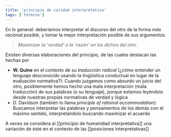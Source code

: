 ```yaml
---
title: 'principio de caridad interpretativa'
tags: ['término']
---
```


En lo general: deberíamos interpretar el discurso del otro de la forma *más racional posible*, y tomar la mejor interpretación posible de sus argumentos.

>*Maximizar la 'verdad' o la 'razón' en los dichos del otro*.

Existen diversas elaboraciones del principio, de las cuales destacan las hechas por

- **W. Quine** en el contexto de su *traducción radical* (¿cómo entender un lenguaje desconocido usando la lingüística conductual en lugar de la evaluación normativa?): Cuando juzgamos como absurdo un juicio del otro, posiblemente hemos hecho una mala interpretación (mala traducción) de sus palabras (o su lenguaje), porque estamos leyéndolo desde nuestras propias normativas de verdad y lógica
- D. Davidson (también lo llama *principle of rational accommodation*): Buscamos interpretar las palabras y pensamientos de los demás con el máximo sentido, interpretándolo buscando maximizar el acuerdo

A veces se considera al [[principio de humanidad interpretativa]] una variación de éste en el contexto de las [[posiciones interpretativas]]